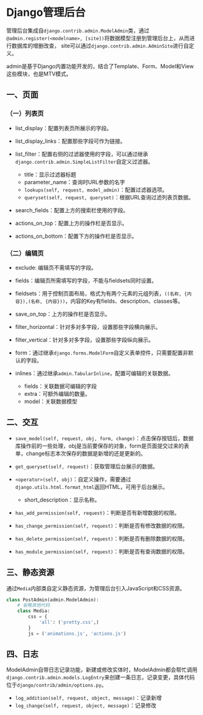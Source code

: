 # Django管理后台

管理后台集成自`django.contrib.admin.ModelAdmin`类，通过`@admin.register(<modelname>, [site])`将数据模型注册到管理后台上，从而进行数据库的增删改查，
site可以通过`django.contrib.admin.AdminSite`进行自定义。

admin是基于Django内置功能开发的，结合了Template、Form、Model和View这些模块，也是MTV模式。


## 一、页面
### （一）列表页
- list_display：配置列表页所展示的字段。

- list_display_links：配置那些字段可作为链接。

- list_filter：配置右侧的过滤器使用的字段，可以通过继承`django.contrib.admin.SimpleListFilter`自定义过滤器。
    - title：显示过滤器标题
    - parameter_name：查询时URL参数的名字
    - `lookups(self, request, model_admin)`：配置过滤器选项。
    - `queryset(self, request, queryset)`：根据URL查询过滤列表页数据。

- search_fields：配置上方的搜索栏使用的字段。

- actions_on_top：配置上方的操作栏是否显示。

- actions_on_bottom：配置下方的操作栏是否显示。



### （二）编辑页
- exclude: 编辑页不需填写的字段。

- fields：编辑页所需填写的字段，不能与fieldsets同时设置。

- fieldsets：用于控制页面布局，格式为有两个元素的元组列表，`((名称, {内容}),(名称, {内容}))`，内容的Key有fields、description、classes等。

- save_on_top：上方的操作栏是否显示。

- filter_horizontal：针对多对多字段，设置那些字段横向展示。

- filter_vertical：针对多对多字段，设置那些字段纵向展示。

- form：通过继承`django.forms.ModelForm`自定义表单控件，只需要配置非默认的字段。

- inlines：通过继承`admin.TabularInline`，配置可编辑的关联数据。
    - fields：关联数据可编辑的字段
    - extra：可额外编辑的数量。
    - model：关联数据模型




## 二、交互
- `save_model(self, request, obj, form, change)`：点击保存按钮后，数据库操作前的一些处理，obj是当前要保存的对象，form是页面提交过来的表单，change标志本次保存的数据是新增的还是更新的。

- `get_queryset(self, request)`：获取管理后台展示的数据。

- `<operator>(self, obj)`：自定义操作，需要通过`django.utils.html.format_html`返回HTML，可用于后台展示。
    - short_description：显示名称。

- `has_add_permission(self, request)`：判断是否有新增数据的权限。

- `has_change_permission(self, request)`：判断是否有修改数据的权限。

- `has_delete_permission(self, request)`：判断是否有删除数据的权限。

- `has_module_permission(self, request)`：判断是否有查询数据的权限。




## 三、静态资源
通过`Media`内部类自定义静态资源，为管理后台引入JavaScript和CSS资源。

```python
class PostAdmin(admin.ModelAdmin):
    # 省略其他代码
    class Media:
        css = {
            'all': ('pretty.css',)
        }
        js = ('animations.js', 'actions.js')
```




## 四、日志
ModelAdmin自带日志记录功能，新建或修改实体时，ModelAdmin都会帮忙调用`django.contrib.admin.models.LogEntry`来创建一条日志，记录变更，具体代码位于`django/contrib/admin/options.py`。

- `log_addition(self, request, object, message)`：记录新增
- `log_change(self, request, object, message)`：记录修改